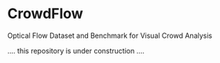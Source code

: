 # CrowdFlow
Optical Flow Dataset and Benchmark for Visual Crowd Analysis

.... this repository is under construction ....
